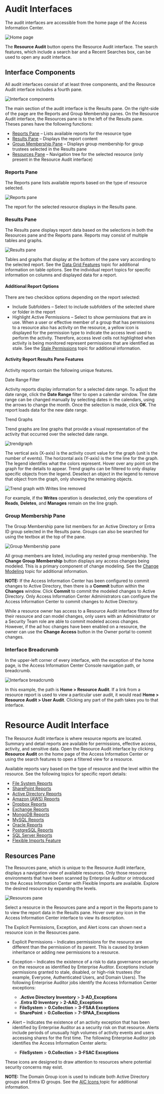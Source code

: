 # Audit Interfaces

The audit interfaces are accessible from the home page of the Access Information Center.

![Home page](/img/versioned_docs/accessinformationcenter_11.6/access/informationcenter/resourceaudit/navigate/auditinterface.webp)

The **Resource Audit** button opens the Resource Audit interface. The search features, which include
a search bar and a Recent Searches box, can be used to open any audit interface.

## Interface Components

All audit interfaces consist of at least three components, and the Resource Audit interface includes
a fourth pane.

![Interface components](/img/versioned_docs/accessinformationcenter_11.6/access/informationcenter/resourceaudit/navigate/interfacecomponents.webp)

The main section of the audit interface is the Results pane. On the right-side of the page are the
Reports and Group Membership panes. On the Resource Audit interface, the Resources pane is to the
left of the Results pane. Theses panes have the following functions:

- [Reports Pane](#reports-pane) – Lists available reports for the resource type
- [Results Pane](#results-pane) – Displays the report content
- [Group Membership Pane](#group-membership-pane) – Displays group membership for group trustees
  selected in the Results pane
- [Resources Pane](/docs/accessinformationcenter/11.6/resource-audit/navigation/overview.md#resources-pane)
  – Navigation tree for the selected resource (only present in the Resource Audit interface)

### Reports Pane

The Reports pane lists available reports based on the type of resource selected.

![Reports pane](/img/versioned_docs/accessinformationcenter_11.6/access/informationcenter/resourceaudit/navigate/reportspane.webp)

The report for the selected resource displays in the Results pane.

### Results Pane

The Results pane displays report data based on the selections in both the Resources pane and the
Reports pane. Reports may consist of multiple tables and graphs.

![Results pane](/img/product_docs/accessanalyzer/11.6/admin/navigate/resultspane.webp)

Tables and graphs that display at the bottom of the pane vary according to the selected report. See
the [Data Grid Features](/docs/accessinformationcenter/11.6/reference/data-grid.md)
topic for additional information on table options. See the individual report topics for specific
information on columns and displayed data for a report.

#### Additional Report Options

There are two checkbox options depending on the report selected:

- Include Subfolders – Select to include subfolders of the selected share or folder in the report
- Highlight Active Permissions – Select to show permissions that are in use. When a user or
  effective member of a group that has permissions to a resource also has activity on the resource,
  a yellow icon is displayed for the permission type to indicate the access level used to perform
  the activity. Therefore, access level cells not highlighted when activity is being monitored
  represent permissions that are identified as stale. See the
  [Stale Permissions](/docs/accessinformationcenter/11.6/resource-audit/file-systems/windows-shares.md#stale-permissions)
  topic for additional information.

#### Activity Report Results Pane Features

Activity reports contain the following unique features.

Date Range Filter

Activity reports display information for a selected date range. To adjust the date range, click the
**Date Range** filter to open a calendar window. The date range can be changed manually by selecting
dates in the calendars, using the arrows to change the month. Once the selection is made, click
**OK**. The report loads data for the new date range.

Trend Graphs

Trend graphs are line graphs that provide a visual representation of the activity that occurred over
the selected date range.

![trendgraph](/img/versioned_docs/accessinformationcenter_11.6/access/informationcenter/resourceaudit/navigate/trendgraph.webp)

The vertical axis (X-axis) is the activity count value for the graph (unit is the number of events).
The horizontal axis (Y-axis) is the time line for the graph. The legend identifies what the colors
represent. Hover over any point on the graph for the details to appear. Trend graphs can be filtered
to only display specific objects from the legend. Deselect an object in the legend to remove that
object from the graph, only showing the remaining objects.

![Trend graph with Writes line removed](/img/versioned_docs/accessinformationcenter_11.6/access/informationcenter/resourceaudit/navigate/trendgraphremoved.webp)

For example, if the **Writes** operation is deselected, only the operations of **Reads**,
**Deletes**, and **Manages** remain on the line graph.

### Group Membership Pane

The Group Membership pane list members for an Active Directory or Entra ID group selected in the
Results pane. Groups can also be searched for using the textbox at the top of the pane.

![Group Membership pane](/img/product_docs/accessanalyzer/11.6/admin/action/activedirectory/operations/groupmembership.webp)

All group members are listed, including any nested group membership. The **Change Group Membership**
button displays any access changes being modeled. This is a primary component of change modeling.
See the
[Change Modeling](/docs/accessinformationcenter/11.6/resource-audit/change-modeling/overview.md)
topic for additional information.

**NOTE:** If the Access Information Center has been configured to commit changes to Active
Directory, then there is a **Commit** button within the **Changes** window. Click **Commit** to
commit the modeled changes to Active Directory. Only Access Information Center Administrators can
configure the Access Information Center to commit changes to Active Directory.

While a resource owner has access to a Resource Audit interface filtered for their resource and can
model changes, only users with an Administrator or a Security Team role are able to commit modeled
access changes. However, if the ad hoc changes have been enabled on a resource, the owner can use
the **Change Access** button in the Owner portal to commit changes.

### Interface Breadcrumb

In the upper-left corner of every interface, with the exception of the home page, is the Access
Information Center Console navigation path, or breadcrumb.

![Interface breadcrumb](/img/versioned_docs/accessinformationcenter_11.6/access/informationcenter/resourceaudit/navigate/breadcrumb.webp)

In this example, the path is **Home > Resource Audit**. If a link from a resource report is used to
view a particular user audit, it would read **Home > Resource Audit > User Audit**. Clicking any
part of the path takes you to that interface.

# Resource Audit Interface

The Resource Audit interface is where resource reports are located. Summary and detail reports are
available for permissions, effective access, activity, and sensitive data. Open the Resource Audit
interface by clicking **Resource Audit** on the home page of the Access Information Center or using
the search features to open a filtered view for a resource.

Available reports vary based on the type of resource and the level within the resource. See the
following topics for specific report details:

- [File System Reports](/docs/accessinformationcenter/11.6/resource-audit/file-systems/overview.md)
- [SharePoint Reports](/docs/accessinformationcenter/11.6/resource-audit/sharepoint/overview.md)
- [Active Directory Reports](/docs/accessinformationcenter/11.6/resource-audit/active-directory/overview.md)
- [Amazon (AWS) Reports](/docs/accessinformationcenter/11.6/resource-audit/cloud-storage/aws-s3.md)
- [Dropbox Reports](/docs/accessinformationcenter/11.6/resource-audit/cloud-storage/dropbox.md)
- [Exchange Reports](/docs/accessinformationcenter/11.6/resource-audit/messaging/exchange.md)
- [MongoDB Reports](/docs/accessinformationcenter/11.6/resource-audit/databases/mongodb.md)
- [MySQL Reports](/docs/accessinformationcenter/11.6/resource-audit/databases/mysql.md)
- [Oracle Reports](/docs/accessinformationcenter/11.6/resource-audit/databases/oracle.md)
- [PostgreSQL Reports](/docs/accessinformationcenter/11.6/resource-audit/databases/postgresql.md)
- [SQL Server Reports](/docs/accessinformationcenter/11.6/resource-audit/databases/sql-server.md)
- [Flexible Imports Feature](/docs/accessinformationcenter/11.6/resource-audit/custom-imports/flexible-imports.md)

## Resources Pane

The Resources pane, which is unique to the Resource Audit interface, displays a navigation view of
available resources. Only those resource environments that have been scanned by Enterprise Auditor
or introduced to the Access Information Center with Flexible Imports are available. Explore the
desired resource by expanding the levels.

![Resources pane](/img/versioned_docs/accessinformationcenter_11.6/access/informationcenter/resourceaudit/navigate/resourcespane.webp)

Select a resource in the Resources pane and a report in the Reports pane to to view the report data
in the Results pane. Hover over any icon in the Access Information Center interface to view its
description.

The Explicit Permissions, Exception, and Alert icons can shown next a resource icon in the Resources
pane.

- Explicit Permissions – Indicates permissions for the resource are different than the permission of
  its parent. This is caused by broken inheritance or adding new permissions to a resource.
- Exception – Indicates the existence of a risk to data governance security on the resource as
  identified by Enterprise Auditor. Exceptions include permissions granted to stale, disabled, or
  high-risk trustees (for example, Everyone, Authenticated Users, and Domain Users). The following
  Enterprise Auditor jobs identify the Access Information Center exceptions:

  - **.Active Directory Inventory** > **3-AD_Exceptions**
  - **.Entra ID Inventory** > **2-AAD_Exceptions**
  - **FileSystem** > **0.Collection** > **3-FSAA Exceptions**
  - **SharePoint** > **0.Collection** > **7-SPAA_Exceptions**

- Alert – Indicates the existence of an activity exception that has been identified by Enterprise
  Auditor as a security risk on that resource. Alerts include periods of unusually high volumes of
  activity events and users accessing shares for the first time. The following Enterprise Auditor
  job identifies the Access Information Center alerts:

  - **FileSystem** > **0.Collection** > **3-FSAC Exceptions**

These icons are designed to draw attention to resources where potential security concerns may exist.

**NOTE:** The Domain Group icon is used to indicate both Active Directory groups and Entra ID
groups. See the
[AIC Icons ](/docs/accessinformationcenter/11.6/resource-audit/navigation/icons.md)topic
for additional information.
